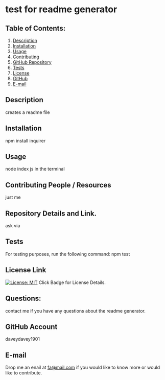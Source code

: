 # test for readme generator
## Table of Contents:
  1. [Description](#description) 
  2. [Installation](#Installation)
  3. [Usage](#Usage)  
  4. [Contributing](#Contributing)
  5. [GitHub Repository](#repository)
  6. [Tests](#Tests)
  4. [License](#License)
  7. [GitHub](#GitHub)
  8. [E-mail](#E-mail)
## Description
creates a readme file 
## Installation
npm install inquirer
## Usage
node index js in the terminal
## Contributing People / Resources
just me
## Repository Details and Link.
ask via 
## Tests
For testing purposes, run the following command:
npm test

## License Link
[![License: MIT](https://img.shields.io/badge/License-MIT-yellow.svg)](https://opensource.org/licenses/MIT) Click Badge for License Details.

## Questions:
contact me if you have any questions about the readme generator.

## GitHub Account
daveydavey1901
## E-mail
Drop me an enail at fa@mail.com if you would like to know more or would like to contribute.